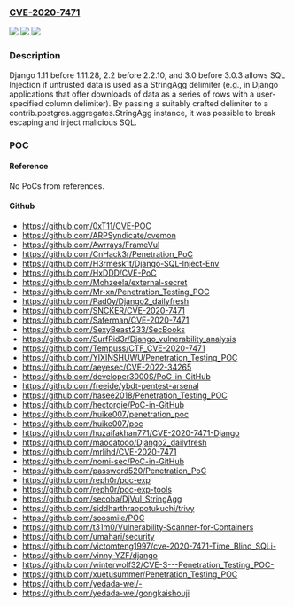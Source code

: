 ### [CVE-2020-7471](https://cve.mitre.org/cgi-bin/cvename.cgi?name=CVE-2020-7471)
![](https://img.shields.io/static/v1?label=Product&message=n%2Fa&color=blue)
![](https://img.shields.io/static/v1?label=Version&message=n%2Fa&color=blue)
![](https://img.shields.io/static/v1?label=Vulnerability&message=n%2Fa&color=brighgreen)

### Description

Django 1.11 before 1.11.28, 2.2 before 2.2.10, and 3.0 before 3.0.3 allows SQL Injection if untrusted data is used as a StringAgg delimiter (e.g., in Django applications that offer downloads of data as a series of rows with a user-specified column delimiter). By passing a suitably crafted delimiter to a contrib.postgres.aggregates.StringAgg instance, it was possible to break escaping and inject malicious SQL.

### POC

#### Reference
No PoCs from references.

#### Github
- https://github.com/0xT11/CVE-POC
- https://github.com/ARPSyndicate/cvemon
- https://github.com/Awrrays/FrameVul
- https://github.com/CnHack3r/Penetration_PoC
- https://github.com/H3rmesk1t/Django-SQL-Inject-Env
- https://github.com/HxDDD/CVE-PoC
- https://github.com/Mohzeela/external-secret
- https://github.com/Mr-xn/Penetration_Testing_POC
- https://github.com/Pad0y/Django2_dailyfresh
- https://github.com/SNCKER/CVE-2020-7471
- https://github.com/Saferman/CVE-2020-7471
- https://github.com/SexyBeast233/SecBooks
- https://github.com/SurfRid3r/Django_vulnerability_analysis
- https://github.com/Tempuss/CTF_CVE-2020-7471
- https://github.com/YIXINSHUWU/Penetration_Testing_POC
- https://github.com/aeyesec/CVE-2022-34265
- https://github.com/developer3000S/PoC-in-GitHub
- https://github.com/freeide/ybdt-pentest-arsenal
- https://github.com/hasee2018/Penetration_Testing_POC
- https://github.com/hectorgie/PoC-in-GitHub
- https://github.com/huike007/penetration_poc
- https://github.com/huike007/poc
- https://github.com/huzaifakhan771/CVE-2020-7471-Django
- https://github.com/maocatooo/Django2_dailyfresh
- https://github.com/mrlihd/CVE-2020-7471
- https://github.com/nomi-sec/PoC-in-GitHub
- https://github.com/password520/Penetration_PoC
- https://github.com/reph0r/poc-exp
- https://github.com/reph0r/poc-exp-tools
- https://github.com/secoba/DjVul_StringAgg
- https://github.com/siddharthraopotukuchi/trivy
- https://github.com/soosmile/POC
- https://github.com/t31m0/Vulnerability-Scanner-for-Containers
- https://github.com/umahari/security
- https://github.com/victomteng1997/cve-2020-7471-Time_Blind_SQLi-
- https://github.com/vinny-YZF/django
- https://github.com/winterwolf32/CVE-S---Penetration_Testing_POC-
- https://github.com/xuetusummer/Penetration_Testing_POC
- https://github.com/yedada-wei/-
- https://github.com/yedada-wei/gongkaishouji

